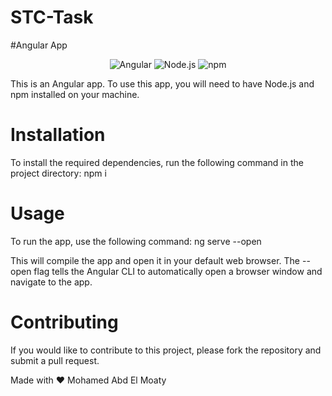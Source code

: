# STC-Task
#Angular App
<p align="center"> <img src="https://img.shields.io/badge/Angular-15.1.3-red.svg" alt="Angular"> <img src="https://img.shields.io/badge/Node.js-14.15.4-green.svg" alt="Node.js"> <img src="https://img.shields.io/badge/npm-7.9.0-blue.svg" alt="npm"> </p>
This is an Angular app. To use this app, you will need to have Node.js and npm installed on your machine.

# Installation
To install the required dependencies, run the following command in the project directory:
npm i

# Usage
To run the app, use the following command:
ng serve --open

This will compile the app and open it in your default web browser. The --open flag tells the Angular CLI to automatically open a browser window and navigate to the app.

# Contributing
If you would like to contribute to this project, please fork the repository and submit a pull request.

Made with :heart: Mohamed Abd El Moaty
